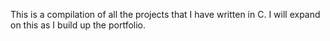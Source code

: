 This is a compilation of all the projects that I have written in C. I will expand on this as I build up the portfolio.
